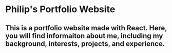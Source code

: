 # Philip's Portfolio Website

<h2> This is a portfolio website made with React. Here, you will find informaiton about me, including my background,
interests, projects, and experience. </h2>